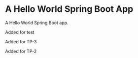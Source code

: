 # A Hello World Spring Boot App

A Hello World Spring Boot app.

Added for test

Added for TP-3

Added for TP-2
